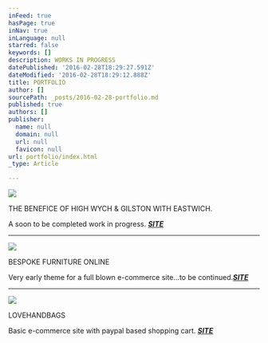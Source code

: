 ```yaml
---
inFeed: true
hasPage: true
inNav: true
inLanguage: null
starred: false
keywords: []
description: WORKS IN PROGRESS
datePublished: '2016-02-28T18:29:27.591Z'
dateModified: '2016-02-28T18:29:12.888Z'
title: PORTFOLIO
author: []
sourcePath: _posts/2016-02-28-portfolio.md
published: true
authors: []
publisher:
  name: null
  domain: null
  url: null
  favicon: null
url: portfolio/index.html
_type: Article

---
```

![](https://the-grid-user-content.s3-us-west-2.amazonaws.com/1f9db85a-ce9c-4a4a-8ae4-8fbaf4944d95.PNG)

THE BENEFICE OF HIGH WYCH & GILSTON WITH EASTWICH.

A soon to be completed work in progress. [**_SITE_**][0]

****
![](https://the-grid-user-content.s3-us-west-2.amazonaws.com/783748b3-f0f5-47a7-a7a0-13cff9187b28.jpg)

BESPOKE FURNITURE ONLINE

Very early theme for a full blown e-commerce site...to be continued._**[SITE][1]**_

****
![](https://the-grid-user-content.s3-us-west-2.amazonaws.com/6b036aa3-5178-481f-b068-b5c2962db119.PNG)

LOVEHANDBAGS 

Basic e-commerce site with paypal based shopping cart. [_**SITE**_][2]

[0]: HTTP://WWW.GORDONSTEEL.CO.UK/
[1]: http://www.bespokefurnitureonline.co.uk/
[2]: http://www.lovehandbags-uk.com/